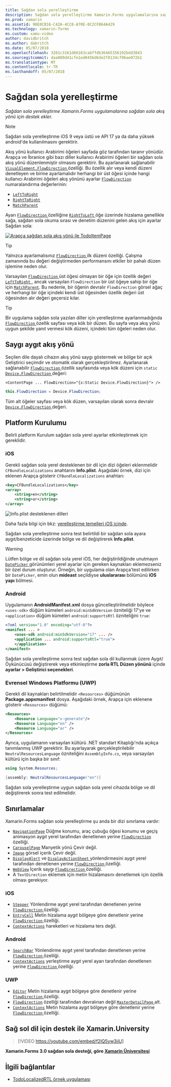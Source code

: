 ```yaml
---
title: Sağdan sola yerelleştirme
description: Sağdan sola yerelleştirme Xamarin.Forms uygulamalarına sağdan sola akış yönü için destek ekler.
ms.prod: xamarin
ms.assetid: 90E0CB16-C42A-4CC8-A70E-0C2CFB64A429
ms.technology: xamarin-forms
ms.custom: xamu-video
author: davidbritch
ms.author: dabritch
ms.date: 05/07/2018
ms.openlocfilehash: 3201c3161d66163cabffdb36465356192bdd3843
ms.sourcegitcommit: daa089d41cfe1ed0456d6de2f8134cf96ae072b1
ms.translationtype: MT
ms.contentlocale: tr-TR
ms.lasthandoff: 05/07/2018
---
```

# <a name="right-to-left-localization"></a>Sağdan sola yerelleştirme

_Sağdan sola yerelleştirme Xamarin.Forms uygulamalarına sağdan sola akış yönü için destek ekler._

> [!NOTE]
> Sağdan sola yerelleştirme iOS 9 veya üstü ve API 17 ya da daha yüksek android'de kullanılmasını gerektirir.

Akış yönü kullanıcı Arabirimi öğeleri sayfada göz tarafından taranır yönüdür. Arapça ve İbranice gibi bazı diller kullanıcı Arabirimi öğeleri bir sağdan sola akış yönü düzenlenmiştir olmasını gerektirir. Bu ayarlanarak sağlanabilir [ `VisualElement.FlowDirection` ](xref:Xamarin.Forms.VisualElement.FlowDirection) özelliği. Bu özellik alır veya kendi düzeni denetleyen ve birine ayarlamalıdır herhangi bir üst öğesi içinde hangi kullanıcı Arabirimi öğeleri akış yönünü ayarlar [ `FlowDirection` ](xref:Xamarin.Forms.FlowDirection) numaralandırma değerlerinin:

- [`LeftToRight`](xref:Xamarin.Forms.FlowDirection.LeftToRight)
- [`RightToRight`](xref:Xamarin.Forms.FlowDirection.RightToLeft)
- [`MatchParent`](xref:Xamarin.Forms.FlowDirection.MatchParent)

Ayarı [ `FlowDirection` ](xref:Xamarin.Forms.VisualElement.FlowDirection) özelliğine [ `RightToLeft` ](xref:Xamarin.Forms.FlowDirection.RightToLeft) öğe üzerinde hizalama genellikle sağa, sağdan sola okuma sırası ve denetim düzenini gelen akış için ayarlar Sağdan sola:

[![Arapça sağdan sola akış yönü ile TodoItemPage](rtl-images/TodoItemPage-Arabic.png "Arapça sağdan sola akış yönü ile TodoItemPage")](rtl-images/TodoItemPage-Arabic-Large.png#lightbox "TodoItemPage Arapça sağdan sola akış yönü ile")

> [!TIP]
> Yalnızca ayarlamalısınız [ `FlowDirection` ](xref:Xamarin.Forms.VisualElement.FlowDirection) ilk düzeni özelliği. Çalışma zamanında bu değeri değiştirmeden performansını etkiler bir pahalı düzen işlemine neden olur.

Varsayılan [ `FlowDirection` ](xref:Xamarin.Forms.VisualElement.FlowDirection) üst öğesi olmayan bir öğe için özellik değeri [ `LeftToRight` ](xref:Xamarin.Forms.FlowDirection.LeftToRight), ancak varsayılan `FlowDirection` bir üst öğeye sahip bir öğe için [ `MatchParent`](xref:Xamarin.Forms.FlowDirection.MatchParent). Bu nedenle, bir öğenin devralır `FlowDirection` görsel ağaç ve herhangi bir öğe içindeki kendi üst öğesinden özellik değeri üst öğesinden alır değeri geçersiz kılar.

> [!TIP]
> Bir uygulama sağdan sola yazılan diller için yerelleştirme ayarlanmadığında [ `FlowDirection` ](xref:Xamarin.Forms.VisualElement.FlowDirection) özellik sayfası veya kök bir düzen. Bu sayfa veya akış yönü uygun şekilde yanıt vermesi kök düzeni, içindeki tüm öğeleri neden olur.

## <a name="respecting-device-flow-direction"></a>Saygı aygıt akış yönü

Seçilen dile dayalı cihazın akış yönü saygı göstermek ve bölge bir açık Geliştirici seçimdir ve otomatik olarak gerçekleştirilmez. Ayarlanarak sağlanabilir [ `FlowDirection` ](xref:Xamarin.Forms.VisualElement.FlowDirection) özellik sayfasında veya kök düzeni için `static` [ `Device.FlowDirection` ](xref:Xamarin.Forms.Device.FlowDirection) değeri:

```xaml
<ContentPage ... FlowDirection="{x:Static Device.FlowDirection}"> />
```

```csharp
this.FlowDirection = Device.FlowDirection;
```

Tüm alt öğeler sayfası veya kök düzen, varsayılan olarak sonra devralır [ `Device.FlowDirection` ](xref:Xamarin.Forms.Device.FlowDirection) değeri.

## <a name="platform-setup"></a>Platform Kurulumu

Belirli platform Kurulum sağdan sola yerel ayarlar etkinleştirmek için gereklidir.

### <a name="ios"></a>iOS

Gerekli sağdan sola yerel desteklenen bir dil için dizi öğeleri eklenmelidir `CFBundleLocalizations` anahtarını **Info.plist**. Aşağıdaki örnek, dizi için eklenen Arapça gösterir `CFBundleLocalizations` anahtarı:

```xml
<key>CFBundleLocalizations</key>
<array>
    <string>en</string>
    <string>ar</string>
</array>
```

![Info.plist desteklenen dilleri](rtl-images/ios-locales.png "Info.plist desteklenen diller")

Daha fazla bilgi için bkz: [yerelleştirme temelleri iOS içinde](https://docs.microsoft.com/en-gb/xamarin/ios/app-fundamentals/localization/#localization-basics-in-ios).

Sağdan sola yerelleştirme sonra test belirtildi bir sağdan sola ayara aygıt/benzeticide üzerinde bölge ve dil değiştirerek **Info.plist**.

> [!WARNING]
> Lütfen bölge ve dil sağdan sola yerel iOS, her değiştirildiğinde unutmayın [ `DatePicker` ](xref:Xamarin.Forms.DatePicker) görünümleri yerel ayarlar için gereken kaynakları eklemezseniz bir özel durum oluşturur. Örneğin, bir uygulama olan Arapça'test edilirken bir `DatePicker`, emin olun **mideast** seçildiyse **uluslararası** bölümünü **iOS yapı** bölmesi.

### <a name="android"></a>Android

Uygulamanın **AndroidManifest.xml** dosya güncelleştirilmelidir böylece `<uses-sdk>` düğüm kümeleri `android:minSdkVersion` özniteliği 17'ye ve `<application>` düğüm kümeleri `android:supportsRtl` özniteliğini `true`:

```xml
<?xml version="1.0" encoding="utf-8"?>
<manifest ... >
    <uses-sdk android:minSdkVersion="17" ... />
    <application ... android:supportsRtl="true">
    </application>
</manifest>
```

Sağdan sola yerelleştirme sonra test sağdan sola dil kullanmak üzere Aygıt/Öykünücüsü değiştirerek veya etkinleştirme **zorla RTL Düzen yönünü** içinde **ayarlar > Geliştirici seçenekleri**.

### <a name="universal-windows-platform-uwp"></a>Evrensel Windows Platformu (UWP)

Gerekli dil kaynakları belirtilmelidir `<Resources>` düğümünün **Package.appxmanifest** dosya. Aşağıdaki örnek, Arapça için eklenene gösterir `<Resources>` düğümü:

```xml
<Resources>
    <Resource Language="x-generate"/>
    <Resource Language="en" />
    <Resource Language="ar" />
</Resources>
```

Ayrıca, uygulamanın varsayılan kültürü .NET standart Kitaplığı'nda açıkça tanımlanmış UWP gerektirir. Bu ayarlayarak gerçekleştirilebilir `NeutralResourcesLanguage` özniteliğini `AssemblyInfo.cs`, veya varsayılan kültürü için başka bir sınıf:

```csharp
using System.Resources;

[assembly: NeutralResourcesLanguage("en")]
```

Sağdan sola yerelleştirme uygun sağdan sola yerel cihazda bölge ve dil değiştirerek sonra test edilmelidir.

## <a name="limitations"></a>Sınırlamalar

Xamarin.Forms sağdan sola yerelleştirme şu anda bir dizi sınırlama vardır:

- [`NavigationPage`](xref:Xamarin.Forms.NavigationPage) Düğme konumu, araç çubuğu öğesi konumu ve geçiş animasyon aygıt yerel tarafından denetlenen yerine [ `FlowDirection` ](xref:Xamarin.Forms.VisualElement.FlowDirection) özelliği.
- [`CarouselPage`](xref:Xamarin.Forms.CarouselPage) Manyetik yönü Çevir değil.
- [`Image`](xref:Xamarin.Forms.Image) görsel içerik Çevir değil.
- [`DisplayAlert`](https://developer.xamarin.com/api/member/Xamarin.Forms.Page.DisplayAlert/p/System.String/System.String/System.String/) ve [ `DisplayActionSheet` ](https://developer.xamarin.com/api/member/Xamarin.Forms.Page.DisplayActionSheet/p/System.String/System.String/System.String/System.String[]/) yönlendirmesini aygıt yerel tarafından denetlenen yerine [ `FlowDirection` ](xref:Xamarin.Forms.VisualElement.FlowDirection) özelliği.
- [`WebView`](xref:Xamarin.Forms.WebView) İçerik saygı [ `FlowDirection` ](xref:Xamarin.Forms.VisualElement.FlowDirection) özelliği.
- A `TextDirection` eklemek için metin hizalamasını denetlemek için özellik olması gerekiyor.

### <a name="ios"></a>iOS

- [`Stepper`](xref:Xamarin.Forms.Stepper) Yönlendirme aygıt yerel tarafından denetlenen yerine [ `FlowDirection` ](xref:Xamarin.Forms.VisualElement.FlowDirection) özelliği.
- [`EntryCell`](xref:Xamarin.Forms.EntryCell) Metin hizalama aygıt bölgeye göre denetlenir yerine [ `FlowDirection` ](xref:Xamarin.Forms.VisualElement.FlowDirection) özelliği.
- [`ContextActions`](xref:Xamarin.Forms.Cell.ContextActions) hareketleri ve hizalama ters değil.

### <a name="android"></a>Android

- [`SearchBar`](xref:Xamarin.Forms.SearchBar) Yönlendirme aygıt yerel tarafından denetlenen yerine [ `FlowDirection` ](xref:Xamarin.Forms.VisualElement.FlowDirection) özelliği.
- [`ContextActions`](xref:Xamarin.Forms.Cell.ContextActions) yerleştirme aygıt yerel ayarı tarafından denetlenen yerine [ `FlowDirection` ](xref:Xamarin.Forms.VisualElement.FlowDirection) özelliği.

### <a name="uwp"></a>UWP

- [`Editor`](xref:Xamarin.Forms.Editor) Metin hizalama aygıt bölgeye göre denetlenir yerine [ `FlowDirection` ](xref:Xamarin.Forms.VisualElement.FlowDirection) özelliği.
- [`FlowDirection`](xref:Xamarin.Forms.VisualElement.FlowDirection) özelliği tarafından devralınan değil [ `MasterDetailPage` ](xref:Xamarin.Forms.MasterDetailPage) alt.
- [`ContextActions`](xref:Xamarin.Forms.Cell.ContextActions) Metin hizalama aygıt bölgeye göre denetlenir yerine [ `FlowDirection` ](xref:Xamarin.Forms.VisualElement.FlowDirection) özelliği.

## <a name="right-to-left-language-support-with-xamarinuniversity"></a>Sağ sol dil için destek ile Xamarin.University

> [!VIDEO https://youtube.com/embed/f2lQ5yw3iiU]

**Xamarin.Forms 3.0 sağdan sola desteği, göre [Xamarin Üniversitesi](https://university.xamarin.com/)**

## <a name="related-links"></a>İlgili bağlantılar

- [TodoLocalizedRTL örnek uygulaması](https://developer.xamarin.com/samples/xamarin-forms/TodoLocalizedRTL/)
